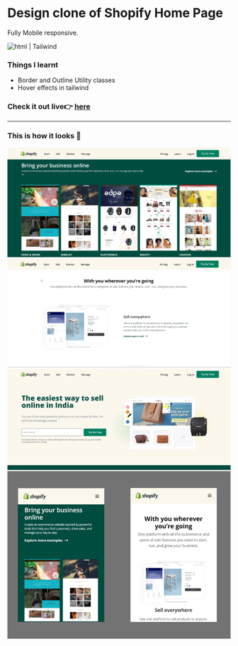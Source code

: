 # Design clone of Shopify Home Page
Fully Mobile responsive.

![html | Tailwind](https://badgen.net/badge/HTML/Tailwind/blue)

### Things I learnt
- Border and Outline Utility classes
- Hover effects in tailwind

### Check it out live👉 [here](https://shopiify.netlify.app/)

-----
### This is how it looks 👀
![Preview1](./preview1.png)
![Preview2](./preview2.png)
![Preview2](./preview3.png)
![Mobile Preview2](./mobile_preview.png)
